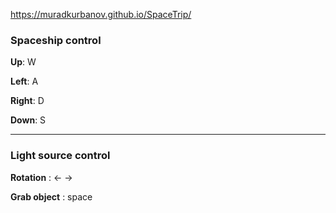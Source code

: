 https://muradkurbanov.github.io/SpaceTrip/


### Spaceship control

**Up**: W

**Left**: A

**Right**: D

**Down**: S
***

### Light source control
**Rotation** : &#8592; &#8594;

**Grab object** : space


